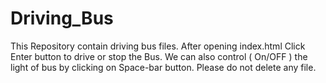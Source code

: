 # Driving_Bus
This Repository contain driving bus files. After opening index.html Click Enter button to drive or stop the Bus. We can also control ( On/OFF ) the light of bus by clicking on Space-bar button. Please do not delete any file.    

